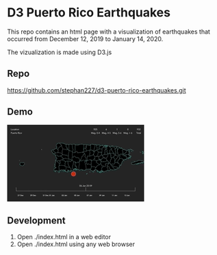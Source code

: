# D3 Puerto Rico Earthquakes
This repo contains an html page with a visualization of earthquakes that occurred from December 12, 2019 to January 14, 2020.

The vizualization is made using D3.js

## Repo
https://github.com/stephan227/d3-puerto-rico-earthquakes.git

## Demo
![](Demo.gif)


## Development
1) Open ./index.html in a web editor
2) Open ./index.html using any web browser